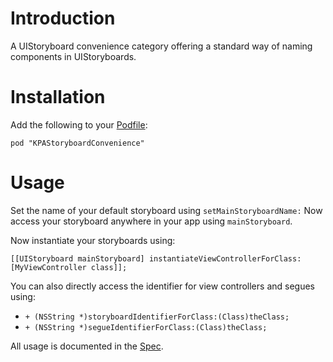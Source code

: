 # Introduction

A UIStoryboard convenience category offering a standard way of naming components in UIStoryboards.

# Installation

Add the following to your [Podfile](http://docs.cocoapods.org/podfile.html):

    pod "KPAStoryboardConvenience"

# Usage

Set the name of your default storyboard using `setMainStoryboardName:`
Now access your storyboard anywhere in your app using `mainStoryboard`. 

Now instantiate your storyboards using:

    [[UIStoryboard mainStoryboard] instantiateViewControllerForClass:[MyViewController class]];

You can also directly access the identifier for view controllers and segues using:

- `+ (NSString *)storyboardIdentifierForClass:(Class)theClass;`
- `+ (NSString *)segueIdentifierForClass:(Class)theClass;`

All usage is documented in the [Spec](https://github.com/klaaspieter/KPAStoryboardConvenience/blob/master/Specs/UIStoryboard_KPAConvenienceSpec.m).
